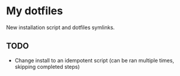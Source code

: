 # My dotfiles
New installation script and dotfiles symlinks.

## TODO
* Change install to an idempotent script (can be ran multiple times, skipping completed steps)